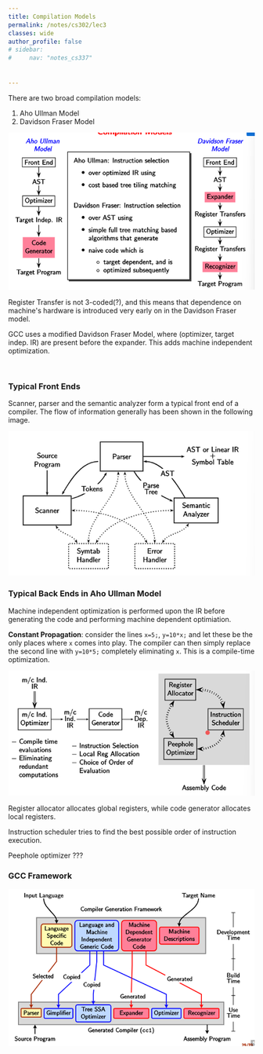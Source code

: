 ```yaml
---
title: Compilation Models
permalink: /notes/cs302/lec3
classes: wide
author_profile: false
# sidebar:
#     nav: "notes_cs337"


---
```


<script type="text/javascript" src="https://code.jquery.com/jquery-1.7.1.min.js"></script>

<script type="text/x-mathjax-config">
  MathJax.Hub.Config({
    tex2jax: {
      inlineMath: [ ['$','$'], ["\\(","\\)"] ],
      processEscapes: true
    }
  });
</script>
<script type="text/javascript" async src="https://cdnjs.cloudflare.com/ajax/libs/mathjax/2.7.5/latest.js?config=TeX-MML-AM_CHTML" async></script>

<!-- Notes Begin from here -->

There are two broad compilation models:

1. Aho Ullman Model
2. Davidson Fraser Model

![image-20220112111225989](../../../assets/images/typora/image-20220112111225989.png)

Register Transfer is not 3-coded(?), and this means that dependence on machine's hardware is introduced very early on in the Davidson Fraser model.

GCC uses a modified Davidson Fraser Model, where (optimizer, target indep. IR) are present before the expander. This adds machine independent optimization.

&nbsp;

### Typical Front Ends

Scanner, parser and the semantic analyzer form a typical front end of a compiler. The flow of information generally has been shown in the following image.

![image-20220112111718692](../../../assets/images/typora/image-20220112111718692.png)

### Typical Back Ends in Aho Ullman Model

Machine independent optimization is performed upon the IR before generating the code and performing machine dependent optimiation.

**Constant Propagation**: consider the lines `x=5;`, `y=10*x;` and let these be the only places where `x` comes into play. The compiler can then simply replace the second line with `y=10*5;` completely eliminating `x`. This is a compile-time optimization.

![image-20220112112415583](../../../assets/images/typora/image-20220112112415583.png)

Register allocator allocates global registers, while code generator allocates local registers.

Instruction scheduler tries to find the best possible order of instruction execution.

Peephole optimizer ???



### GCC Framework

![image-20220112113158479](../../../assets/images/typora/image-20220112113158479.png)

